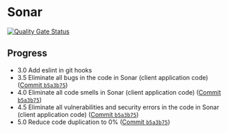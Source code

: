 # Sonar

[![Quality Gate Status](https://sonarcloud.io/api/project_badges/measure?project=vkazakevich_sonar-client&metric=alert_status)](https://sonarcloud.io/summary/new_code?id=vkazakevich_sonar-client)

## Progress

- 3.0 Add eslint in git hooks
- 3.5 Eliminate all bugs in the code in Sonar (client application code) ([Commit `b5a3b75`](https://github.com/vkazakevich/projektowanie-obiektowe/commit/b5a3b7539f3aaeab95797f046a080db4cd6ff3ca))
- 4.0 Eliminate all code smells in Sonar (client application code) ([Commit `b5a3b75`](https://github.com/vkazakevich/projektowanie-obiektowe/commit/b5a3b7539f3aaeab95797f046a080db4cd6ff3ca))
- 4.5 Eliminate all vulnerabilities and security errors in the code in Sonar (client application code) ([Commit `b5a3b75`](https://github.com/vkazakevich/projektowanie-obiektowe/commit/b5a3b7539f3aaeab95797f046a080db4cd6ff3ca))
- 5.0 Reduce code duplication to 0% ([Commit `b5a3b75`](https://github.com/vkazakevich/projektowanie-obiektowe/commit/b5a3b7539f3aaeab95797f046a080db4cd6ff3ca))